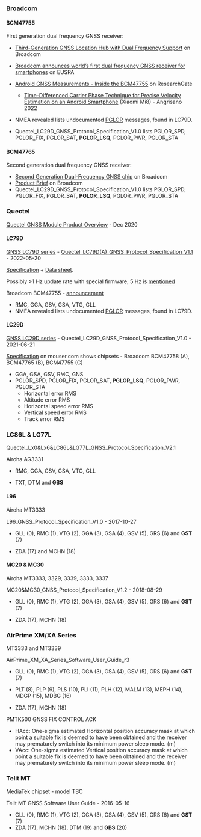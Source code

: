 ### Broadcom

#### BCM47755

First generation dual frequency GNSS receiver:

- [Third-Generation GNSS Location Hub with Dual Frequency Support](https://www.broadcom.com/products/wireless/gnss-gps-socs/bcm47755) on Broadcom
- [Broadcom announces world’s first dual frequency GNSS receiver for smartphones](https://www.euspa.europa.eu/newsroom/news/broadcom-announces-world%E2%80%99s-first-dual-frequency-gnss-receiver-smartphones) on EUSPA
- [Android GNSS Measurements - Inside the BCM47755](https://www.researchgate.net/publication/329581011_Android_GNSS_Measurements_-_Inside_the_BCM47755) on ResearchGate
  - [Time-Differenced Carrier Phase Technique for Precise Velocity Estimation on an Android Smartphone](https://www.ncbi.nlm.nih.gov/pmc/articles/PMC9655395/) (Xiaomi Mi8) - Angrisano 2022

- NMEA revealed lists undocumented [PGLOR](https://gpsd.gitlab.io/gpsd/NMEA.html#_pglor_quectel) messages, found in LC79D.
- Quectel_LC29D_GNSS_Protocol_Specification_V1.0 lists PGLOR_SPD, PGLOR_FIX, PGLOR_SAT, **PGLOR_LSQ**, PGLOR_PWR, PGLOR_STA



#### BCM47765

Second generation dual frequency GNSS receiver:

- [Second Generation Dual-Frequency GNSS chip](https://www.broadcom.com/products/wireless/gnss-gps-socs/bcm47765) on Broadcom
- [Product Brief](https://docs.broadcom.com/doc/12379501) on Broadcom
- Quectel_LC29D_GNSS_Protocol_Specification_V1.0 lists PGLOR_SPD, PGLOR_FIX, PGLOR_SAT, **PGLOR_LSQ**, PGLOR_PWR, PGLOR_STA



### Quectel

[Quectel GNSS Module Product Overview](https://sisoog.com/wp-content/uploads/2021/03/Quectel_GNSS_Module_Product_Overview_V3.2-1.pdf) - Dec 2020



#### LC79D

[GNSS LC79D series](https://www.quectel.com/product/gnss-lc79d-series) - [Quectel_LC79D(A)_GNSS_Protocol_Specification_V1.1](https://forums.quectel.com/uploads/short-url/puf1M03onUPgaQf377LQI5T1U5I.pdf) - 2022-05-20

[Specification](https://www.sigmaelectronica.net/wp-content/uploads/2020/09/Quectel_LC79D_GNSS_Specification_V1.0.pdf) + [Data sheet](https://cdn.sparkfun.com/assets/2/0/9/a/7/LC79DA_Datasheet.pdf).

Possibly \>1 Hz update rate with special firmware, 5 Hz is [mentioned](https://forums.quectel.com/t/lc79d-position-update-rate/4366)

Broadcom BCM47755 - [announcement](https://www.prnewswire.co.uk/news-releases/quectel-announces-dual-band-high-precision-positioning-module-based-on-broadcom-bcm47755-gnss-chip-888528760.html)

- RMC, GGA, GSV, GSA, VTG, GLL
- NMEA revealed lists undocumented [PGLOR](https://gpsd.gitlab.io/gpsd/NMEA.html#_pglor_quectel) messages, found in LC79D.



#### LC29D

[GNSS LC29D series](https://www.quectel.com/product/gnss-lc29d-series) - Quectel_LC29D_GNSS_Protocol_Specification_V1.0 - 2021-06-21

[Specification](https://www.mouser.com/datasheet/2/1052/Quectel_LC29D_GNSS_Specification_V1_2-3009875.pdf) on mouser.com shows chipsets - Broadcom BCM47758 (A), BCM47765 (B), BCM47755 (C)

- GGA, GSA, GSV, RMC, GNS
- PGLOR_SPD, PGLOR_FIX, PGLOR_SAT, **PGLOR_LSQ**, PGLOR_PWR, PGLOR_STA
  - Horizontal error RMS
  - Altitude error RMS
  - Horizontal speed error RMS
  - Vertical speed error RMS
  - Track error RMS




### LC86L & LG77L

Quectel_Lx0&Lx6&LC86L&LG77L_GNSS_Protocol_Specification_V2.1

Airoha AG3331

- RMC, GGA, GSV, GSA, VTG,  GLL

- TXT, DTM and **GBS**



#### L96

Airoha MT3333

L96_GNSS_Protocol_Specification_V1.0 - 2017-10-27

- GLL (0), RMC (1), VTG (2), GGA (3), GSA (4), GSV (5), GRS (6) and **GST** (7)

- ZDA (17) and MCHN (18)




#### MC20 & MC30

Airoha MT3333, 3329, 3339, 3333, 3337

MC20&MC30_GNSS_Protocol_Specification_V1.2 - 2018-08-29

- GLL (0), RMC (1), VTG (2), GGA (3), GSA (4), GSV (5), GRS (6) and **GST** (7)

- ZDA (17), MCHN (18)




### AirPrime XM/XA Series

MT3333 and MT3339

AirPrime_XM_XA_Series_Software_User_Guide_r3

- GLL (0), RMC (1), VTG (2), GGA (3), GSA (4), GSV (5), GRS (6) and **GST** (7)

- PLT (8), PLP (9), PLS (10), PLI (11), PLH (12), MALM (13), MEPH (14), MDGP (15), MDBG (16)

- ZDA (17), MCHN (18)

PMTK500 GNSS FIX CONTROL ACK

- HAcc: One-sigma estimated Horizontal position accuracy mask at which point a suitable fix is deemed to have been obtained and the receiver may prematurely switch into its minimum power sleep mode. (m)
- VAcc: One-sigma estimated Vertical position accuracy mask at which point a suitable fix is deemed to have been obtained and the receiver may prematurely switch into its minimum power sleep mode. (m)



### Telit MT

MediaTek chipset - model TBC

Telit MT GNSS Software User Guide - 2016-05-16

- GLL (0), RMC (1), VTG (2), GGA (3), GSA (4), GSV (5), GRS (6) and **GST** (7)
- ZDA (17), MCHN (18), DTM (19) and **GBS** (20)